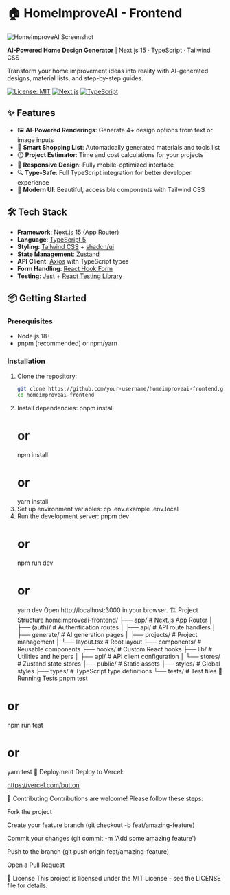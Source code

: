 # 🏠 HomeImproveAI - Frontend

![HomeImproveAI Screenshot](/public/screenshot.png) <!-- Replace with actual screenshot -->

**AI-Powered Home Design Generator** | Next.js 15 · TypeScript · Tailwind CSS

Transform your home improvement ideas into reality with AI-generated designs, material lists, and step-by-step guides.

[![License: MIT](https://img.shields.io/badge/License-MIT-blue.svg)](https://opensource.org/licenses/MIT)
[![Next.js](https://img.shields.io/badge/Next.js-15.0.0-black.svg)](https://nextjs.org/)
[![TypeScript](https://img.shields.io/badge/TypeScript-5.0.0-blue.svg)](https://www.typescriptlang.org/)

## ✨ Features

- 🖼️ **AI-Powered Renderings**: Generate 4+ design options from text or image inputs
- 🛒 **Smart Shopping List**: Automatically generated materials and tools list
- ⏱️ **Project Estimator**: Time and cost calculations for your projects
- 📱 **Responsive Design**: Fully mobile-optimized interface
- 🔍 **Type-Safe**: Full TypeScript integration for better developer experience
- 🎨 **Modern UI**: Beautiful, accessible components with Tailwind CSS

## 🛠️ Tech Stack

- **Framework**: [Next.js 15](https://nextjs.org/) (App Router)
- **Language**: [TypeScript 5](https://www.typescriptlang.org/)
- **Styling**: [Tailwind CSS](https://tailwindcss.com/) + [shadcn/ui](https://ui.shadcn.com/)
- **State Management**: [Zustand](https://zustand-demo.pmnd.rs/)
- **API Client**: [Axios](https://axios-http.com/) with TypeScript types
- **Form Handling**: [React Hook Form](https://react-hook-form.com/)
- **Testing**: [Jest](https://jestjs.io/) + [React Testing Library](https://testing-library.com/docs/react-testing-library/intro/)

## 📦 Getting Started

### Prerequisites

- Node.js 18+
- pnpm (recommended) or npm/yarn

### Installation

1. Clone the repository:
   ```bash
   git clone https://github.com/your-username/homeimproveai-frontend.git
   cd homeimproveai-frontend
2. Install dependencies:
   pnpm install
   # or
   npm install
   # or
   yarn install
3. Set up environment variables:
   cp .env.example .env.local
4. Run the development server:
   pnpm dev
   # or
   npm run dev
   # or
   yarn dev
Open http://localhost:3000 in your browser.
🏗️ Project Structure
homeimproveai-frontend/
├── app/                    # Next.js App Router
│   ├── (auth)/             # Authentication routes
│   ├── api/                # API route handlers
│   ├── generate/           # AI generation pages
│   ├── projects/           # Project management
│   └── layout.tsx          # Root layout
├── components/             # Reusable components
├── hooks/                  # Custom React hooks
├── lib/                    # Utilities and helpers
│   ├── api/                # API client configuration
│   └── stores/             # Zustand state stores
├── public/                 # Static assets
├── styles/                 # Global styles
├── types/                  # TypeScript type definitions
└── tests/                  # Test files
🧪 Running Tests
pnpm test
# or
npm run test
# or
yarn test
🚀 Deployment
Deploy to Vercel:

https://vercel.com/button

🤝 Contributing
Contributions are welcome! Please follow these steps:

Fork the project

Create your feature branch (git checkout -b feat/amazing-feature)

Commit your changes (git commit -m 'Add some amazing feature')

Push to the branch (git push origin feat/amazing-feature)

Open a Pull Request

📄 License
This project is licensed under the MIT License - see the LICENSE file for details.
